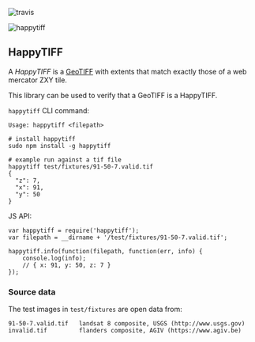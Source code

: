 ![travis](https://travis-ci.org/mapbox/node-happytiff.svg?branch=master)

![happytiff](https://cloud.githubusercontent.com/assets/83384/5769985/4b3b8264-9cf1-11e4-81ce-3fed6d277acf.gif)

HappyTIFF
---------
A *HappyTIFF* is a [GeoTIFF](http://en.wikipedia.org/wiki/GeoTIFF) with extents that match exactly those of a web mercator ZXY tile.

This library can be used to verify that a GeoTIFF is a HappyTIFF.

`happytiff` CLI command:

    Usage: happytiff <filepath>

    # install happytiff
    sudo npm install -g happytiff

    # example run against a tif file
    happytiff test/fixtures/91-50-7.valid.tif
    {
      "z": 7,
      "x": 91,
      "y": 50
    }

JS API:

    var happytiff = require('happytiff');
    var filepath = __dirname + '/test/fixtures/91-50-7.valid.tif';

    happytiff.info(function(filepath, function(err, info) {
        console.log(info);
        // { x: 91, y: 50, z: 7 }
    });

### Source data

The test images in `test/fixtures` are open data from:

    91-50-7.valid.tif   landsat 8 composite, USGS (http://www.usgs.gov)
    invalid.tif         flanders composite, AGIV (https://www.agiv.be)

